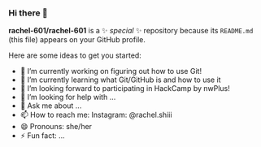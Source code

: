 ### Hi there 👋


**rachel-601/rachel-601** is a ✨ _special_ ✨ repository because its `README.md` (this file) appears on your GitHub profile.

Here are some ideas to get you started:

- 🔭 I’m currently working on figuring out how to use Git!
- 🌱 I’m currently learning what Git/GitHub is and how to use it
- 👯 I’m looking forward to participating in HackCamp by nwPlus!
- 🤔 I’m looking for help with ...
- 💬 Ask me about ...
- 📫 How to reach me: Instagram: @rachel.shiii
- 😄 Pronouns: she/her
- ⚡ Fun fact: ...


